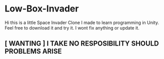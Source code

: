 # Low-Box-Invader

Hi this is a little Space Invader Clone I made to learn programming in Unity.
Feel free to download it and try it. I wont fix anything or update it.



## [ WANTING ] I TAKE NO RESPOSIBILITY SHOULD PROBLEMS ARISE
